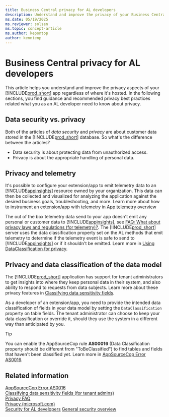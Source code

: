 ```yaml
---
title: Business Central privacy for AL developers
description: Understand and improve the privacy of your Business Central apps written in AL.
ms.date: 05/19/2025
ms.reviewer: solsen
ms.topic: concept-article
ms.author: kepontop
author: kennienp
---
```


# Business Central privacy for AL developers

This article helps you understand and improve the privacy aspects of your [!INCLUDE[prod_short](../developer/includes/prod_short.md)] app regardless of where it's hosted. In the following sections, you find guidance and recommended privacy best practices related what you as an AL developer need to know about privacy.

## Data security vs. privacy

Both of the articles of *data security* and *privacy* are about customer data stored in the [!INCLUDE[prod_short](../developer/includes/prod_short.md)] database. So what's the difference between the articles?

* Data security is about protecting data from unauthorized access.
* Privacy is about the appropriate handling of personal data.

## Privacy and telemetry

It's possible to configure your extension/app to emit telemetry data to an [!INCLUDE[appinsights](../includes/azure-appinsights-name.md)] resource owned by your organization. This data can then be collected and visualized for analyzing the application against the desired business goals, troubleshooting, and more. Learn more about how to instrument an extension/app with telemetry in [App telemetry overview](../developer/devenv-instrument-application-for-telemetry.md)

The out of the box telemetry data send to your app doesn't emit any personal or customer data to [!INCLUDE[appinsights](../includes/azure-appinsights-name.md)], see [FAQ: What about privacy laws and regulations (for telemetry)?](../administration/telemetry-faq.md#what-about-privacy-laws-and-regulations). The [!INCLUDE[prod_short](../developer/includes/prod_short.md)] server uses the data classification property set on the AL methods that emit telemetry to determine if the telemetry event is safe to send to [!INCLUDE[appinsights](../includes/azure-appinsights-name.md)] or if it shouldn't be emitted. Learn more in [Using DataClassification for privacy](../developer/devenv-instrument-application-for-telemetry-app-insights.md#using-dataclassification-for-privacy). 


## Privacy and data classification of the data model

The [!INCLUDE[prod_short](../developer/includes/prod_short.md)] application has support for tenant  administrators to get insights into where they keep personal data in their system, and also ability  to respond to requests from data subjects. Learn more about these privacy features in [Classifying data sensitivity fields](/dynamics365/business-central/admin-classifying-data-sensitivity). 

As a developer of an extension/app, you need to provide the intended data classification of fields in your data model by setting the ``DataClassification`` property on table fields. The tenant administrator can choose to keep your data classification or override it, should they use the system in a different way than anticipated by you. 

> [!TIP]
> You can enable the AppSourceCop rule **AS00016** (Data Classification property should be different from "ToBeClassified") to find tables and fields that haven't been classified yet. Learn more in [AppSourceCop Error AS0016](../developer/analyzers/appsourcecop-as0016.md).


## Related information  

[AppSourceCop Error AS0016](../developer/analyzers/appsourcecop-as0016.md)  
[Classifying data sensitivity fields (for tenant admins)](/dynamics365/business-central/admin-classifying-data-sensitivity)  
[Privacy FAQ](PrivacyFAQ.md)  
[Privacy (microsoft.com)](https://www.microsoft.com/trust-center/privacy)  
[Security for AL developers](security-developers.md) 
[General security overview](security-and-protection.md)  
